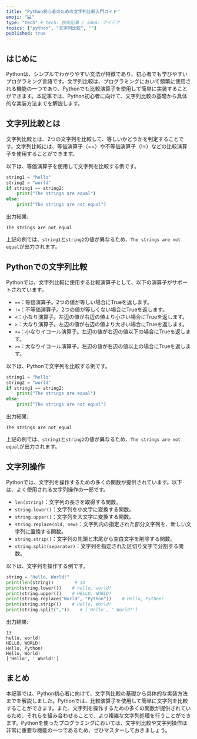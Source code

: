 ```yaml
---
title: "Python初心者のための文字列比較入門ガイド"
emoji: "💻"
type: "tech" # tech: 技術記事 / idea: アイデア
topics: ["python", "文字列比較", ""]
published: true
---
```


## はじめに

Pythonは、シンプルでわかりやすい文法が特徴であり、初心者でも学びやすいプログラミング言語です。文字列比較は、プログラミングにおいて頻繁に使用される機能の一つであり、Pythonでも比較演算子を使用して簡単に実装することができます。本記事では、Python初心者に向けて、文字列比較の基礎から具体的な実装方法までを解説します。

## 文字列比較とは

文字列比較とは、2つの文字列を比較して、等しいかどうかを判定することです。文字列比較には、等価演算子（==）や不等価演算子（!=）などの比較演算子を使用することができます。

以下は、等価演算子を使用して文字列を比較する例です。

```python
string1 = "hello"
string2 = "world"
if string1 == string2:
    print("The strings are equal")
else:
    print("The strings are not equal")
```

出力結果:

```
The strings are not equal
```

上記の例では、`string1`と`string2`の値が異なるため、`The strings are not equal`が出力されます。

## Pythonでの文字列比較

Pythonでは、文字列比較に使用する比較演算子として、以下の演算子がサポートされています。

- `==`：等価演算子。2つの値が等しい場合にTrueを返します。
- `!=`：不等価演算子。2つの値が等しくない場合にTrueを返します。
- `<`：小なり演算子。左辺の値が右辺の値より小さい場合にTrueを返します。
- `>`：大なり演算子。左辺の値が右辺の値より大きい場合にTrueを返します。
- `<=`：小なりイコール演算子。左辺の値が右辺の値以下の場合にTrueを返します。
- `>=`：大なりイコール演算子。左辺の値が右辺の値以上の場合にTrueを返します。

以下は、Pythonで文字列を比較する例です。

```python
string1 = "hello"
string2 = "world"
if string1 == string2:
    print("The strings are equal")
else:
    print("The strings are not equal")
```

出力結果:

```
The strings are not equal
```

上記の例では、`string1`と`string2`の値が異なるため、`The strings are not equal`が出力されます。


## 文字列操作

Pythonでは、文字列を操作するための多くの関数が提供されています。以下は、よく使用される文字列操作の一部です。

- `len(string)`：文字列の長さを取得する関数。
- `string.lower()`：文字列を小文字に変換する関数。
- `string.upper()`：文字列を大文字に変換する関数。
- `string.replace(old, new)`：文字列内の指定された部分文字列を、新しい文字列に置換する関数。
- `string.strip()`：文字列の先頭と末尾から空白文字を削除する関数。
- `string.split(separator)`：文字列を指定された区切り文字で分割する関数。

以下は、文字列を操作する例です。

```python
string = "Hello, World!"
print(len(string))        # 13
print(string.lower())    # hello, world!
print(string.upper())    # HELLO, WORLD!
print(string.replace("World", "Python"))    # Hello, Python!
print(string.strip())    # Hello, World!
print(string.split(","))    # ['Hello', ' World!']
```

出力結果:

```
13
hello, world!
HELLO, WORLD!
Hello, Python!
Hello, World!
['Hello', ' World!']
```

## まとめ

本記事では、Python初心者に向けて、文字列比較の基礎から具体的な実装方法までを解説しました。Pythonでは、比較演算子を使用して簡単に文字列を比較することができます。また、文字列を操作するための多くの関数が提供されているため、それらを組み合わせることで、より複雑な文字列処理を行うことができます。Pythonを使ったプログラミングにおいては、文字列比較や文字列操作は非常に重要な機能の一つであるため、ぜひマスターしておきましょう。
